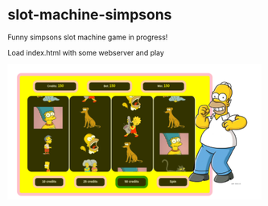# slot-machine-simpsons
Funny simpsons slot machine game in progress!

 Load index.html with some webserver and play

![alt text](https://github.com/jonathanbrenman/slot-machine-simpsons/blob/master/assets/images/slot.png)
